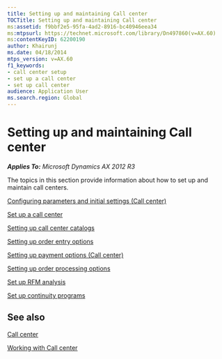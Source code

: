 ```yaml
---
title: Setting up and maintaining Call center
TOCTitle: Setting up and maintaining Call center
ms:assetid: f9bbf2e5-95fa-4ad2-8916-bc40946eea34
ms:mtpsurl: https://technet.microsoft.com/library/Dn497860(v=AX.60)
ms:contentKeyID: 62200190
author: Khairunj
ms.date: 04/18/2014
mtps_version: v=AX.60
f1_keywords:
- call center setup
- set up a call center
- set up call center
audience: Application User
ms.search.region: Global
---
```


# Setting up and maintaining Call center 


_**Applies To:** Microsoft Dynamics AX 2012 R3_

The topics in this section provide information about how to set up and maintain call centers.

[Configuring parameters and initial settings (Call center)](configuring-parameters-and-initial-settings-call-center.md)

[Set up a call center](set-up-a-call-center.md)

[Setting up call center catalogs](setting-up-call-center-catalogs.md)

[Setting up order entry options](setting-up-order-entry-options.md)

[Setting up payment options (Call center)](setting-up-payment-options-call-center.md)

[Setting up order processing options](setting-up-order-processing-options.md)

[Set up RFM analysis](set-up-rfm-analysis.md)

[Set up continuity programs](set-up-continuity-programs.md)

## See also

[Call center](call-center.md)

[Working with Call center](working-with-call-center.md)

  


